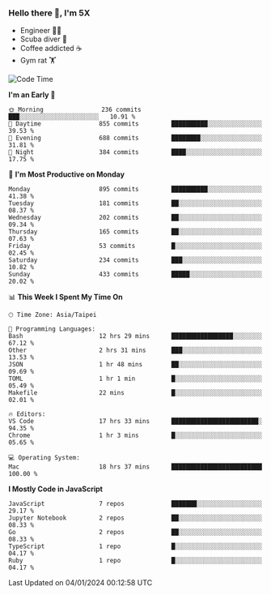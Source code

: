 ### Hello there 👋, I'm 5X

* Engineer 👨‍💻
* Scuba diver 🤿
* Coffee addicted ☕️
* Gym rat 🏋️

<!--START_SECTION:waka-->
![Code Time](http://img.shields.io/badge/Code%20Time-717%20hrs%2013%20mins-blue)

**I'm an Early 🐤** 

```text
🌞 Morning                236 commits         ███░░░░░░░░░░░░░░░░░░░░░░   10.91 % 
🌆 Daytime                855 commits         ██████████░░░░░░░░░░░░░░░   39.53 % 
🌃 Evening                688 commits         ████████░░░░░░░░░░░░░░░░░   31.81 % 
🌙 Night                  384 commits         ████░░░░░░░░░░░░░░░░░░░░░   17.75 % 
```
📅 **I'm Most Productive on Monday** 

```text
Monday                   895 commits         ██████████░░░░░░░░░░░░░░░   41.38 % 
Tuesday                  181 commits         ██░░░░░░░░░░░░░░░░░░░░░░░   08.37 % 
Wednesday                202 commits         ██░░░░░░░░░░░░░░░░░░░░░░░   09.34 % 
Thursday                 165 commits         ██░░░░░░░░░░░░░░░░░░░░░░░   07.63 % 
Friday                   53 commits          █░░░░░░░░░░░░░░░░░░░░░░░░   02.45 % 
Saturday                 234 commits         ███░░░░░░░░░░░░░░░░░░░░░░   10.82 % 
Sunday                   433 commits         █████░░░░░░░░░░░░░░░░░░░░   20.02 % 
```


📊 **This Week I Spent My Time On** 

```text
🕑︎ Time Zone: Asia/Taipei

💬 Programming Languages: 
Bash                     12 hrs 29 mins      █████████████████░░░░░░░░   67.12 % 
Other                    2 hrs 31 mins       ███░░░░░░░░░░░░░░░░░░░░░░   13.53 % 
JSON                     1 hr 48 mins        ██░░░░░░░░░░░░░░░░░░░░░░░   09.69 % 
TOML                     1 hr 1 min          █░░░░░░░░░░░░░░░░░░░░░░░░   05.49 % 
Makefile                 22 mins             █░░░░░░░░░░░░░░░░░░░░░░░░   02.01 % 

🔥 Editors: 
VS Code                  17 hrs 33 mins      ████████████████████████░   94.35 % 
Chrome                   1 hr 3 mins         █░░░░░░░░░░░░░░░░░░░░░░░░   05.65 % 

💻 Operating System: 
Mac                      18 hrs 37 mins      █████████████████████████   100.00 % 
```

**I Mostly Code in JavaScript** 

```text
JavaScript               7 repos             ███████░░░░░░░░░░░░░░░░░░   29.17 % 
Jupyter Notebook         2 repos             ██░░░░░░░░░░░░░░░░░░░░░░░   08.33 % 
Go                       2 repos             ██░░░░░░░░░░░░░░░░░░░░░░░   08.33 % 
TypeScript               1 repo              █░░░░░░░░░░░░░░░░░░░░░░░░   04.17 % 
Ruby                     1 repo              █░░░░░░░░░░░░░░░░░░░░░░░░   04.17 % 
```




 Last Updated on 04/01/2024 00:12:58 UTC
<!--END_SECTION:waka-->
